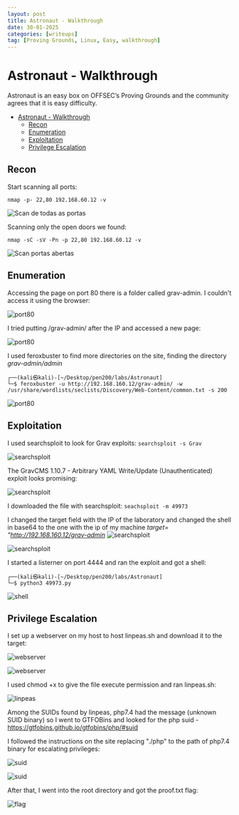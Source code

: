 ```yaml
---
layout: post
title: Astronaut - Walkthrough
date: 30-01-2025
categories: [writeups]
tag: [Proving Grounds, Linux, Easy, walkthrough]
---
```


# Astronaut - Walkthrough

Astronaut is an easy box on OFFSEC’s Proving Grounds and the community agrees that it is easy difficulty. 
- [Astronaut - Walkthrough](#astronaut---walkthrough)
  - [Recon](#recon)
  - [Enumeration](#enumeration)
  - [Exploitation](#exploitation)
  - [Privilege Escalation](#privilege-escalation)


## Recon
Start scanning all ports:
```
nmap -p- 22,80 192.168.60.12 -v
```
![Scan de todas as portas](/assets/images/Astronaut/1.png)

Scanning only the open doors we found:

```
nmap -sC -sV -Pn -p 22,80 192.168.60.12 -v
```

![Scan portas abertas](/assets/images/Astronaut/2.png)

## Enumeration

Accessing the page on port 80 there is a folder called grav-admin. I couldn't access it using the browser:

![port80](/assets/images/Astronaut/3.png)

I tried putting /grav-admin/ after the IP and accessed a new page:

![port80](/assets/images/Astronaut/4.png)

I used feroxbuster to find more directories on the site, finding the directory *grav-admin/admin* 

```
┌──(kali㉿kali)-[~/Desktop/pen200/labs/Astronaut]
└─$ feroxbuster -u http://192.168.160.12/grav-admin/ -w /usr/share/wordlists/seclists/Discovery/Web-Content/common.txt -s 200
```
![port80](/assets/images/Astronaut/5.png)

## Exploitation

I used searchsploit to look for Grav exploits:
`searchsploit -s Grav`

![searchsploit](/assets/images/Astronaut/6.png)

The GravCMS 1.10.7 - Arbitrary YAML Write/Update (Unauthenticated) exploit looks promising:

![searchsploit](/assets/images/Astronaut/15.png)

I downloaded the file with searchsploit:
`seachsploit -m 49973`


I changed the target field with the IP of the laboratory and changed the shell in base64 to the one with the ip of my machine
*target= "http://192.168.160.12/grav-admin*
![searchsploit](/assets/images/Astronaut/16.png)

![searchsploit](/assets/images/Astronaut/7.png)

I started a listerner on port 4444 and ran the exploit and got a shell:
```
┌──(kali㉿kali)-[~/Desktop/pen200/labs/Astronaut]
└─$ python3 49973.py 
```

![shell](/assets/images/Astronaut/8.png)

## Privilege Escalation
I set up a webserver on my host to host linpeas.sh and download it to the target:

![webserver](/assets/images/Astronaut/9.png)

![webserver](/assets/images/Astronaut/10.png)

I used chmod +x to give the file execute permission and ran linpeas.sh:

![linpeas](/assets/images/Astronaut/11.png)

Among the SUIDs found by linpeas, php7.4 had the message (unknown SUID binary) so I went to GTFOBins and looked for the php suid - https://gtfobins.github.io/gtfobins/php/#suid

I followed the instructions on the site replacing "./php" to the path of php7.4 binary for escalating privileges:

![suid](/assets/images/Astronaut/12.png)

![suid](/assets/images/Astronaut/13.png)

After that, I went into the root directory and got the proof.txt flag:

![flag](/assets/images/Astronaut/14.png)


